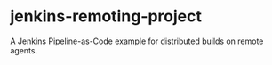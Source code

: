 # jenkins-remoting-project
A Jenkins Pipeline-as-Code example for distributed builds on remote agents.
